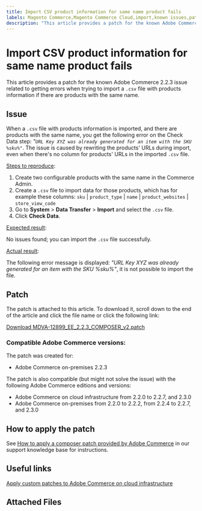 ```yaml
---
title: Import CSV product information for same name product fails
labels: Magento Commerce,Magento Commerce Cloud,import,known issues,patch,troubleshooting,Adobe Commerce,cloud infrastructure,2.2.0,2.2.1,2.2.2,2.2.3,2.2.4,2.2.5,2.2.6,2.2.7,2.3.0
description: "This article provides a patch for the known Adobe Commerce 2.2.3 issue related to getting errors when trying to import a `.csv` file with products information if there are products with the same name."
---
```


# Import CSV product information for same name product fails

This article provides a patch for the known Adobe Commerce 2.2.3 issue related to getting errors when trying to import a `.csv` file with products information if there are products with the same name.

## Issue

When a `.csv` file with products information is imported, and there are products with the same name, you get the following error on the Check Data step: *"`URL Key XYZ was already generated for an item with the SKU %sku%"`*. The issue is caused by rewriting the products' URLs during import, even when there's no column for products' URLs in the imported `.csv` file.

<u>Steps to reproduce</u>:

1. Create two configurable products with the same name in the Commerce Admin.
1. Create a `.csv` file to import data for those products, which has for example these columns: `sku` | `product_type` | `name` | `product_websites` | `store_view_code`
1. Go to **System** > **Data Transfer** > **Import** and select the `.csv` file.
1. Click **Check Data**.

<u>Expected result</u>:

 No issues found; you can import the `.csv` file successfully.

 <u>Actual result</u>:

 The following error message is displayed: *"URL Key XYZ was already generated for an item with the SKU %sku%"*, it is not possible to import the file.

## Patch

The patch is attached to this article. To download it, scroll down to the end of the article and click the file name or click the following link:

 [Download MDVA-12899\_EE\_2.2.3\_COMPOSER\_v2.patch](assets/MDVA-12899_EE_2.2.3_COMPOSER_v2.patch.zip)

### Compatible Adobe Commerce versions:

The patch was created for:

* Adobe Commerce on-premises 2.2.3

The patch is also compatible (but might not solve the issue) with the following Adobe Commerce editions and versions:

* Adobe Commerce on cloud infrastructure from 2.2.0 to 2.2.7, and 2.3.0
* Adobe Commerce on-premises from 2.2.0 to 2.2.2, from 2.2.4 to 2.2.7, and 2.3.0

## How to apply the patch

See [How to apply a composer patch provided by Adobe Commerce](https://support.magento.com/hc/en-us/articles/360028367731) in our support knowledge base for instructions.

## Useful links

 [Apply custom patches to Adobe Commerce on cloud infrastructure](https://devdocs.magento.com/guides/v2.3/cloud/project/project-patch.html)

## Attached Files 
